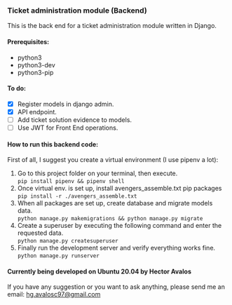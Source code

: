 ### Ticket administration module (Backend)
This is the back end for a ticket administration module written in Django.

#### Prerequisites:
* python3
* python3-dev
* python3-pip

#### To do:
- [X] Register models in django admin.
- [X] API endpoint.
- [ ] Add ticket solution evidence to models.
- [ ] Use JWT for Front End operations.

#### How to run this backend code:
First of all, I suggest you create a virtual environment (I use pipenv a lot):<br>
1. Go to this project folder on your terminal, then execute.<br>
`pip install pipenv && pipenv shell`
2. Once virtual env. is set up, install avengers_assemble.txt pip packages<br>
`pip install -r ./avengers_assemble.txt`
3. When all packages are set up, create database and migrate models data.<br>
`python manage.py makemigrations && python manage.py migrate`
4. Create a superuser by executing the following command and enter the requested data.<br>
`python manage.py createsuperuser`
5. Finally run the development server and verify everything works fine.<br>
`python manage.py runserver`

#### Currently being developed on Ubuntu 20.04 by Hector Avalos
If you have any suggestion or you want to ask anything, please send me an email:
[hg.avalosc97@gmail.com](mailto:hg.avalosc97@gmail.com)